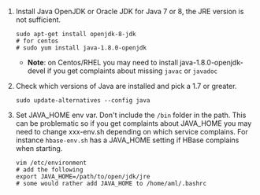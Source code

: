 
 1. Install Java OpenJDK or Oracle JDK for Java 7 or 8, the JRE version is not sufficient.

    ```
    sudo apt-get install openjdk-8-jdk
    # for centos
    # sudo yum install java-1.8.0-openjdk
    ```
 
    - **Note**: on Centos/RHEL you may need to install java-1.8.0-openjdk-devel if you get complaints about missing `javac` or `javadoc`

 2. Check which versions of Java are installed and pick a 1.7 or greater.

    ```
    sudo update-alternatives --config java
    ```

 3. Set JAVA_HOME env var. Don't include the `/bin` folder in the path. This can be problematic so if you get complaints about JAVA\_HOME you may need to change xxx-env.sh depending on which service complains. For instance `hbase-env.sh` has a JAVA\_HOME setting if HBase complains when starting.

    ```
    vim /etc/environment
    # add the following
    export JAVA_HOME=/path/to/open/jdk/jre
    # some would rather add JAVA_HOME to /home/aml/.bashrc
    ```
